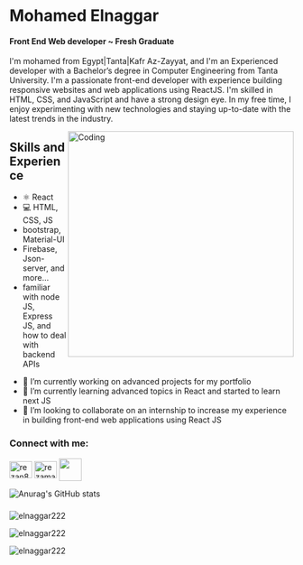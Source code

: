 
# Mohamed Elnaggar
#### Front End Web developer ~ Fresh Graduate

I'm mohamed from Egypt|Tanta|Kafr Az-Zayyat, and I'm an Experienced developer with a Bachelor’s degree in Computer Engineering from Tanta University. 
I'm a passionate front-end developer with experience building responsive websites and web applications using ReactJS. I'm skilled in HTML, CSS, and JavaScript and have a strong design eye. In my free time, I enjoy experimenting with new technologies and staying up-to-date with the latest trends in the industry.

<img align="right" alt="Coding" width="400" src="https://media.licdn.com/dms/image/D5612AQGOmwfIE5mlWA/article-cover_image-shrink_720_1280/0/1674617947228?e=2147483647&v=beta&t=FTU_isQ6VYfV5D_ueFHPWvT8ZqgDeJG3yr8Mi8lpfk0" />

## Skills and Experience 
* ⚛ React
* 💻 HTML, CSS, JS
* bootstrap, Material-UI
* Firebase, Json-server, and more...
* familiar with node JS, Express JS, and how to deal with backend APIs
  
- 🔭 I’m currently working on advanced projects for my portfolio 
- 🌱 I’m currently learning advanced topics in React and started to learn next JS  
- 👯 I’m looking to collaborate on an internship to increase my experience in building front-end web applications using React JS  


<h3 align="left">Connect with me:</h3>
<p align="left">
<a href="https://www.linkedin.com/in/eng-elnaggar/" target="blank"><img align="center" src="https://raw.githubusercontent.com/rahuldkjain/github-profile-readme-generator/master/src/images/icons/Social/linked-in-alt.svg" alt="rezan8r" height="30" width="40" /></a>
<a href="https://www.facebook.com/mohamed.elnaggar.7370013?mibextid=ZbWKwL" target="blank"><img align="center" src="https://raw.githubusercontent.com/rahuldkjain/github-profile-readme-generator/master/src/images/icons/Social/facebook.svg" alt="rezamavoir" height="30" width="40" /></a>
<a href="mailto:mohamedelnaggar486@gmail.com?"><img align="center"  height="40" width="40" src="https://cdn4.iconfinder.com/data/icons/social-media-logos-6/512/112-gmail_email_mail-512.png"/></a> 
</p>  

![Anurag's GitHub stats](https://github-readme-stats.vercel.app/api?username=Elnaggar222&show_icons=true&theme=transparent)

###

<p align="left"> <img src="https://komarev.com/ghpvc/?username=elnaggar222&label=Profile%20views&color=0e75b6&style=flat" alt="elnaggar222" /> </p>

<p><img align="center" src="https://github-readme-stats.vercel.app/api/top-langs?username=elnaggar222&show_icons=true&locale=en&layout=compact" alt="elnaggar222" /></p>

<p><img align="center" src="https://github-readme-streak-stats.herokuapp.com/?user=elnaggar222&" alt="elnaggar222" /></p>








